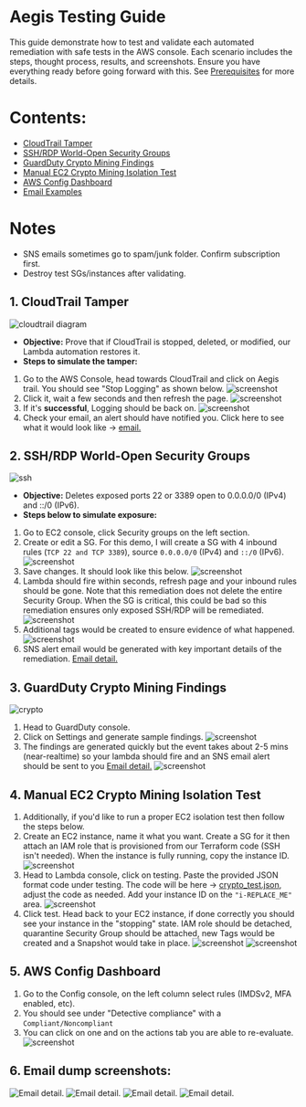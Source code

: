 # Aegis Testing Guide
This guide demonstrate how to test and validate each automated remediation with safe tests in the AWS console. Each scenario includes the steps, thought process, results, and screenshots. Ensure you have everything ready before going forward with this. See [Prerequisites](/README.md#prerequisites) for more details. 

# Contents: 
- [CloudTrail Tamper](/docs/testing.md#1-cloudtrail-tamper)
- [SSH/RDP World-Open Security Groups](/docs/testing.md#2-sshrdp-world-open-security-groups)
- [GuardDuty Crypto Mining Findings](/docs/testing.md#3-guardduty-crypto-mining-findings)
- [Manual EC2 Crypto Mining Isolation Test](/docs/testing.md#4-manual-ec2-crypto-mining-isolation-test)
- [AWS Config Dashboard](/docs/testing.md#5-aws-config-dashboard)
- [Email Examples](/docs/testing.md#6-email-dump-screenshots)

# Notes
- SNS emails sometimes go to spam/junk folder. Confirm subscription first.
- Destroy test SGs/instances after validating.

## 1. CloudTrail Tamper
![cloudtrail diagram](/docs/diagrams/cloudtrail-diagram.png)
- **Objective:** Prove that if CloudTrail is stopped, deleted, or modified, our Lambda automation restores it.
- **Steps to simulate the tamper:**
1. Go to the AWS Console, head towards CloudTrail and click on Aegis trail. You should see "Stop Logging" as shown below.
![screenshot](./screenshots/trail_2.png)
2. Click it, wait a few seconds and then refresh the page.
![screenshot](./screenshots/trail_1.png)
3. If it's **successful**, Logging  should be back on.
![screenshot](./screenshots/trail_3.png)
4. Check your email, an alert should have notified you. Click here to see what it would look like -> [email.](./screenshots/email_ct.png) 

## 2. SSH/RDP World-Open Security Groups
![ssh](./diagrams/ssh_diagram.png)
- **Objective:** Deletes exposed ports 22 or 3389 open to 0.0.0.0/0 (IPv4) and ::/0 (IPv6).
- **Steps below to simulate exposure:**
1. Go to EC2 console, click Security groups on the left section. 
2. Create or edit a SG. For this demo, I will create a SG with 4 inbound rules (`TCP 22 and TCP 3389`), source `0.0.0.0/0` (IPv4) and `::/0` (IPv6).
![screenshot](./screenshots/ssh_1.png)
3. Save changes. It should look like this below. 
![screenshot](./screenshots/ssh_2.png)
4. Lambda should fire within seconds, refresh page and your inbound rules should be gone. Note that this remediation does not delete the entire Security Group. When the SG is critical, this could be bad so this remediation ensures only exposed SSH/RDP will be remediated. 
![screenshot](./screenshots/ssh_3.png)
5. Additional tags would be created to ensure evidence of what happened.
![screenshot](./screenshots/ssh_4.png)
6. SNS alert email would be generated with key important details of the remediation. [Email detail.](./screenshots/email_ssh.png)

## 3. GuardDuty Crypto Mining Findings 
![crypto](./diagrams/crypto_diagram.png)
1. Head to GuardDuty console.
2. Click on Settings and generate sample findings. 
![screenshot](./screenshots/crypto_1.png)
3. The findings are generated quickly but the event takes about 2-5 mins (near-realtime) so your lambda should fire and an SNS email alert should be sent to you [Email detail.](./screenshots/email_crypto.png) 
![screenshot](./screenshots/crypto_2.png)

## 4. Manual EC2 Crypto Mining Isolation Test
1. Additionally, if you'd like to run a proper EC2 isolation test then follow the steps below. 
2. Create an EC2 instance, name it what you want. Create a SG for it then attach an IAM role that is provisioned from our Terraform code (SSH isn't needed). When the instance is fully running, copy the instance ID.
![screenshot](./screenshots/crypto_3.png)
3. Head to Lambda console, click on testing. Paste the provided JSON format code under testing. The code will be here -> [crypto_test.json](/examples/crypto_test.json), adjust the code as needed. Add your instance ID on the `"i-REPLACE_ME"` area.
![screenshot](./screenshots/crypto_4.png)
4. Click test. Head back to your EC2 instance, if done correctly you should see your instance in the "stopping" state. IAM role should be detached, quarantine Security Group should be attached, new Tags would be created and a Snapshot would take in place.
![screenshot](./screenshots/crypto_5.png)
![screenshot](./screenshots/crypto_6.png)

## 5. AWS Config Dashboard
1. Go to the Config console, on the left column select rules (IMDSv2, MFA enabled, etc).
2. You should see under "Detective compliance" with a `Compliant/Noncompliant`
3. You can click on one and on the actions tab you are able to re-evaluate.
![screenshot](./screenshots/config_1.png)

## 6. Email dump screenshots: 
![Email detail.](./screenshots/email_grouped.png)
![Email detail.](./screenshots/email_ct.png)
![Email detail.](./screenshots/email_ssh.png)
![Email detail.](./screenshots/email_crypto.png)

